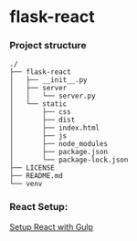 # flask-react

### Project structure

~~~
./
├── flask-react
│   ├── __init__.py
│   ├── server
│   │   └── server.py
│   └── static
│       ├── css
│       ├── dist
│       ├── index.html
│       ├── js
│       ├── node_modules
│       ├── package.json
│       └── package-lock.json
├── LICENSE
├── README.md
└── venv

~~~


### React Setup:
[Setup React with Gulp](https://medium.com/@zymnytskiy/how-to-setup-gulp-with-es7-and-react-41b0dcb73d65)


